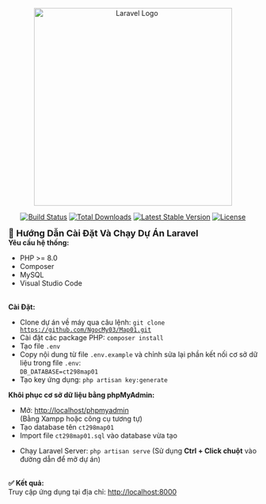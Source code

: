 <p align="center"><a href="https://laravel.com" target="_blank"><img src="https://raw.githubusercontent.com/laravel/art/master/logo-lockup/5%20SVG/2%20CMYK/1%20Full%20Color/laravel-logolockup-cmyk-red.svg" width="400" alt="Laravel Logo"></a></p>

<p align="center">
<a href="https://github.com/laravel/framework/actions"><img src="https://github.com/laravel/framework/workflows/tests/badge.svg" alt="Build Status"></a>
<a href="https://packagist.org/packages/laravel/framework"><img src="https://img.shields.io/packagist/dt/laravel/framework" alt="Total Downloads"></a>
<a href="https://packagist.org/packages/laravel/framework"><img src="https://img.shields.io/packagist/v/laravel/framework" alt="Latest Stable Version"></a>
<a href="https://packagist.org/packages/laravel/framework"><img src="https://img.shields.io/packagist/l/laravel/framework" alt="License"></a>
</p>

<b style="font-size: 18px;">🚀 Hướng Dẫn Cài Đặt Và Chạy Dự Án Laravel</b>
<br><b>Yêu cầu hệ thống:</b><br>
- PHP >= 8.0<br>
- Composer<br>
- MySQL<br>
- Visual Studio Code<br>

<br><b>Cài Đặt:</b><br>
- Clone dự án về máy qua câu lệnh: 
  <code>git clone https://github.com/NgocMy03/Map01.git</code><br>
- Cài đặt các package PHP: 
  <code>composer install</code><br>
- Tạo file <code>.env</code><br>
- Copy nội dung từ file <code>.env.example</code> và chỉnh sửa lại phần kết nối cơ sở dữ liệu trong file <code>.env</code>:<br>
  <code>DB_DATABASE=ct298map01</code><br>
- Tạo key ứng dụng:
  <code>php artisan key:generate</code><br>

<b>Khôi phục cơ sở dữ liệu bằng phpMyAdmin:</b><br>
+ Mở: <a href="http://localhost/phpmyadmin" target="_blank">http://localhost/phpmyadmin</a><br> (Bằng Xampp hoặc công cụ tương tự)
+ Tạo database tên <code>ct298map01</code><br>
+ Import file <code>ct298map01.sql</code> vào database vừa tạo<br>

- Chạy Laravel Server: 
  <code>php artisan serve</code> 
  (Sử dụng <b>Ctrl + Click chuột</b> vào đường dẫn để mở dự án)<br>

<br><b>✅ Kết quả:</b><br>
Truy cập ứng dụng tại địa chỉ: 
<a href="http://localhost:8000" target="_blank">http://localhost:8000</a>








